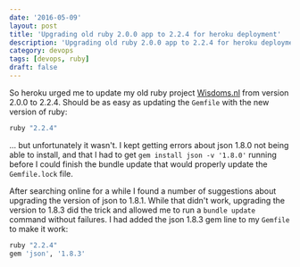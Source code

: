 ```yaml
---
date: '2016-05-09'
layout: post
title: 'Upgrading old ruby 2.0.0 app to 2.2.4 for heroku deployment'
description: 'Upgrading old ruby 2.0.0 app to 2.2.4 for heroku deployment'
category: devops
tags: [devops, ruby]
draft: false
---
```


So heroku urged me to update my old ruby project [Wisdoms.nl](http://www.wisdoms.nl) from version 2.0.0 to 2.2.4. Should be as easy as updating the `Gemfile` with the new version of ruby:

```ruby
ruby "2.2.4"
```

... but unfortunately it wasn't. I kept getting errors about json 1.8.0 not being able to install, and that I had to get `gem install json -v '1.8.0'` running before I could finish the bundle update that would properly update the `Gemfile.lock` file.

After searching online for a while I found a number of suggestions about upgrading the version of json to 1.8.1. While that didn't work, upgrading the version to 1.8.3 did the trick and allowed me to run a `bundle update` command without failures. I had added the json 1.8.3 gem line to my `Gemfile` to make it work:

```ruby
ruby "2.2.4"
gem 'json', '1.8.3'
```
